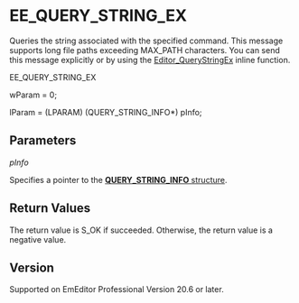 # EE\_QUERY\_STRING\_EX

Queries the string associated with the specified command. This message supports long file paths exceeding MAX\_PATH characters. You can send this message explicitly or by
using the [Editor\_QueryStringEx](../macro/editor_querystringex) inline function.

EE\_QUERY\_STRING\_EX

wParam = 0;

lParam = (LPARAM) (QUERY\_STRING\_INFO\*) pInfo;

## Parameters

_pInfo_

Specifies a pointer to the [**QUERY\_STRING\_INFO** structure](../structure/query_string_info).

## Return Values

The return value is S\_OK if succeeded. Otherwise, the return value is a negative value.

## Version

Supported on EmEditor Professional Version 20.6 or later.

